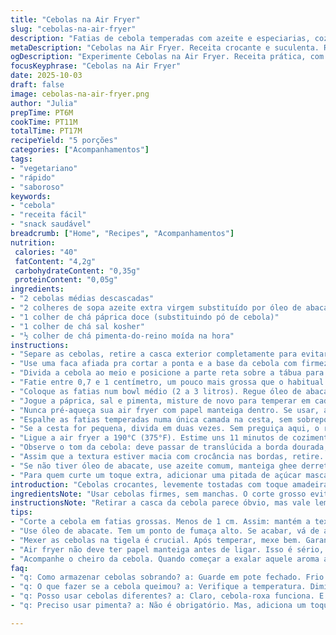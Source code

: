 ```yaml
---
title: "Cebolas na Air Fryer"
slug: "cebolas-na-air-fryer"
description: "Fatias de cebola temperadas com azeite e especiarias, cozidas na air fryer até tostar e caramelizar levemente, resultado crocante e suculento. A receita inclui ajustes de tempo e trucagens para garantir camadas soltinhas, além de uma pitada de páprica doce para um toque diferente. Ideal para acompanhamento ou snack, com várias dicas de manuseio para evitar cebolas murchas ou queimadas. Serve em média cinco pessoas, com baixo teor calórico e alto impacto de sabor em poucos minutos."
metaDescription: "Cebolas na Air Fryer. Receita crocante e suculenta. Rápida e deliciosa opção para acompanhar qualquer refeição"
ogDescription: "Experimente Cebolas na Air Fryer. Receita prática, com sabor intenso e textura crocante. A escolha perfeita para um lanche"
focusKeyphrase: "Cebolas na Air Fryer"
date: 2025-10-03
draft: false
image: cebolas-na-air-fryer.png
author: "Julia"
prepTime: PT6M
cookTime: PT11M
totalTime: PT17M
recipeYield: "5 porções"
categories: ["Acompanhamentos"]
tags:
- "vegetariano"
- "rápido"
- "saboroso"
keywords:
- "cebola"
- "receita fácil"
- "snack saudável"
breadcrumb: ["Home", "Recipes", "Acompanhamentos"]
nutrition: 
 calories: "40"
 fatContent: "4,2g"
 carbohydrateContent: "0,35g"
 proteinContent: "0,05g"
ingredients:
- "2 cebolas médias descascadas"
- "2 colheres de sopa azeite extra virgem substituído por óleo de abacate"
- "1 colher de chá páprica doce (substituindo pó de cebola)"
- "1 colher de chá sal kosher"
- "½ colher de chá pimenta-do-reino moída na hora"
instructions:
- "Separe as cebolas, retire a casca exterior completamente para evitar queimaduras e amargor."
- "Use uma faca afiada pra cortar a ponta e a base da cebola com firmeza; isso ajuda a manter o formato pra fatiar melhor."
- "Divida a cebola ao meio e posicione a parte reta sobre a tábua para estabilidade na hora de cortar."
- "Fatie entre 0,7 e 1 centímetro, um pouco mais grossa que o habitual. Fatias muito finas viram purê rápido na air fryer e perdem textura."
- "Coloque as fatias num bowl médio (2 a 3 litros). Regue óleo de abacate por cima, mexa com as mãos ou pinça, espalhando bem, garantindo que cada camada de pétalas fique solta no óleo para dourar direito."
- "Jogue a páprica, sal e pimenta, misture de novo para temperar em cada pedaço, não em cima só."
- "Nunca pré-aqueça sua air fryer com papel manteiga dentro. Se usar, ajeite o papel só depois de ligar. Isso evita fogo no cesto."
- "Espalhe as fatias temperadas numa única camada na cesta, sem sobreposição — cebola aglomerada vira vapor, murcha."
- "Se a cesta for pequena, divida em duas vezes. Sem preguiça aqui, o resultado é muito melhor."
- "Ligue a air fryer a 190°C (375°F). Estime uns 11 minutos de cozimento. Aos 5 minutos, abra e mexa as cebolas pra dourar de todos os lados — escute aquele crepitar baixo, cheiro de cebola assada já rola."
- "Observe o tom da cebola: deve passar de translúcida a borda dourada, com textura crocante nas pontas. Se ficar escura demais e seca, diminua o tempo na próxima vez ouca a temperatura."
- "Assim que a textura estiver macia com crocância nas bordas, retire. Tente comer quente, a textura perde um pouco se esperar."
- "Se não tiver óleo de abacate, use azeite comum, manteiga ghee derretida ou até um óleo de coco neutro — cada um muda o sabor e a textura, teste a vontade."
- "Para quem curte um toque extra, adicionar uma pitada de açúcar mascavo na mistura ajuda o processo de caramelização em ar quente, fica ótimo em receitas doces ou salgadas."
introduction: "Cebolas crocantes, levemente tostadas com toque amadeirado do óleo de abacate e pitada de páprica doce pra dar um tempero fora do óbvio. Testei várias formas de preparar cebola na air fryer e entendi que o segredo está no corte, na distribuição do óleo — evitar aglomeração pra juntar vapor e murchar — e na mexida no meio do processo. O cheiro que invade a cozinha com essas cebolinhas douradas é quase uma nostalgia, lembra aquele toque caseiro cheio de sabor simples. Passei a usar óleo de abacate pelo ponto alto de fumaça, menos amargo que o de oliva, e a páprica substitui o pó de cebola deixando um perfume diferente. Essa receita rápida e econômica vira coringa pra qualquer refeição, com textura que entrega mais do que simples cebola frita."
ingredientsNote: "Usar cebolas firmes, sem manchas. O corte grosso evita que se tornem um purê na air fryer, preserva aquela mordida. O óleo de abacate substitui o azeite para evitar amargor e pegar melhor o calor alto sem queimar. A páprica doce, no lugar do tradicional pó de cebola, rompe o sabor comum dando um leve toque defumado. Sal kosher melhora a distribuição no óleo, evita pontos salgados. Pimenta moída na hora sempre, traz frescor e complexidade, importante pra cortar a doçura natural da cebola."
instructionsNote: "Retirar a casca da cebola parece óbvio, mas vale lembrar que peles grudadas levam a pontos queimados e sabor amargo. O corte em fatias mais grossas traz câmera certa de textura, muitas vezes subestimada. Mexer as cebolas na tigela após temperar garante cobertura uniforme e previne pedaços ressecados ou sem sabor. O segredo de não pré-aquecer o cesto com papel manteiga é claro: inflamabilidade real, já quase me queimaram a cozinha uma vez. Mexer no meio do processo é vital para uniformizar o cozimento, garantir textura crocante, evitar cebola murcha cheia de vapor. O tempo e a temperatura são guia, não lei, sentir o aroma e observar a coloração levam à melhor decisão para seu equipamento."
tips:
- "Corte a cebola em fatias grossas. Menos de 1 cm. Assim: mantém a textura. Se ficar fina, vira purê na air fryer. E quero cebola crocante, não pastosa. Fatiar bem é essencial, aposte."
- "Use óleo de abacate. Tem um ponto de fumaça alto. Se acabar, vá de azeite. Mas o amargor pode aparecer. Ghee serve também, traz outro sabor. Cada opção muda a cebola, faça testes."
- "Mexer as cebolas na tigela é crucial. Após temperar, mexe bem. Garante que todos os pedaços recebam tempero. Não fica cebola sem sabor, nem seca. Detalhes assim fazem a diferença."
- "Air fryer não deve ter papel manteiga antes de ligar. Isso é sério, pode pegar fogo. Ajeita depois de ligada. Sem preguiça, garantir segurança é prioridade na cozinha."
- "Acompanhe o cheiro da cebola. Quando começar a exalar aquele aroma adocicado, é sinal de que está quase no ponto. Cuidado com a cor, se escurecer demais, peca na textura. Menos tempo na próxima."
faq:
- "q: Como armazenar cebolas sobrando? a: Guarde em pote fechado. Frio ajuda a manter frescor. Um dia, no máximo. Se não, fiquem murchas. Use dentro de pouco tempo, senão, será chiclete."
- "q: O que fazer se a cebola queimou? a: Verifique a temperatura. Diminua na próxima vez. Não adianta colocar a culpa na air fryer. Se a cebola tá perto do queimado, tire logo. Fica amarga."
- "q: Posso usar cebolas diferentes? a: Claro, cebola-roxa funciona. E também a cebola branca. Lembre-se de que cada uma vai ter o seu toque diferente. Teste e veja qual você prefere."
- "q: Preciso usar pimenta? a: Não é obrigatório. Mas, adiciona um toque especial. Se não curte, deixa de fora. O sabor não vai ser menos; só diferente. Sua escolha."

---
```

